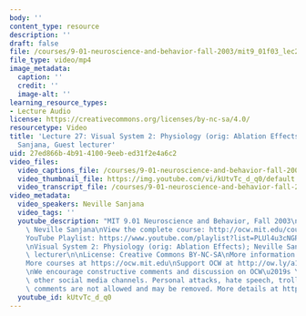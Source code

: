 ```yaml
---
body: ''
content_type: resource
description: ''
draft: false
file: /courses/9-01-neuroscience-and-behavior-fall-2003/mit9_01f03_lec27_360p_16_9.mp4
file_type: video/mp4
image_metadata:
  caption: ''
  credit: ''
  image-alt: ''
learning_resource_types:
- Lecture Audio
license: https://creativecommons.org/licenses/by-nc-sa/4.0/
resourcetype: Video
title: 'Lecture 27: Visual System 2: Physiology (orig: Ablation Effects); Neville
  Sanjana, Guest lecturer'
uid: 27ed866b-4b91-4100-9eeb-ed31f2e4a6c2
video_files:
  video_captions_file: /courses/9-01-neuroscience-and-behavior-fall-2003/1jRY8BlsGzFVd7uQoZaXINp8ZgbR1eKnQ_transcript.webvtt
  video_thumbnail_file: https://img.youtube.com/vi/kUtvTc_d_q0/default.jpg
  video_transcript_file: /courses/9-01-neuroscience-and-behavior-fall-2003/1jRY8BlsGzFVd7uQoZaXINp8ZgbR1eKnQ_transcript.pdf
video_metadata:
  video_speakers: Neville Sanjana
  video_tags: ''
  youtube_description: "MIT 9.01 Neuroscience and Behavior, Fall 2003\nInstructor:\
    \ Neville Sanjana\nView the complete course: http://ocw.mit.edu/courses/brain-and-cognitive-sciences/9-01-neuroscience-and-behavior-fall-2003\n\
    YouTube Playlist: https://www.youtube.com/playlist?list=PLUl4u3cNGP63U7FmbKD9KClb-94dyPJim\n\
    \nVisual System 2: Physiology (orig: Ablation Effects); Neville Sanjana, Guest\
    \ lecturer\n\nLicense: Creative Commons BY-NC-SA\nMore information at https://ocw.mit.edu/terms\n\
    More courses at https://ocw.mit.edu\nSupport OCW at http://ow.ly/a1If50zVRlQ\n\
    \nWe encourage constructive comments and discussion on OCW\u2019s YouTube and\
    \ other social media channels. Personal attacks, hate speech, trolling, and inappropriate\
    \ comments are not allowed and may be removed. More details at https://ocw.mit.edu/comments."
  youtube_id: kUtvTc_d_q0
---
```

